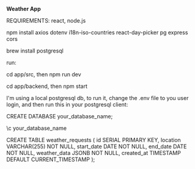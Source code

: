 **Weather App**

REQUIREMENTS:
react, node.js

npm install
axios
dotenv
i18n-iso-countries
react-day-picker
pg 
express
cors


brew install postgresql

run: 

cd app/src, then npm run dev

cd app/backend, then npm start

I'm using a local postgresql db, to run it, change the .env file to you user login, and then run this in your postgresql client:

CREATE DATABASE your_database_name;

\c your_database_name

CREATE TABLE weather_requests (
    id SERIAL PRIMARY KEY,
    location VARCHAR(255) NOT NULL,
    start_date DATE NOT NULL,
    end_date DATE NOT NULL,
    weather_data JSONB NOT NULL,
    created_at TIMESTAMP DEFAULT CURRENT_TIMESTAMP
);
